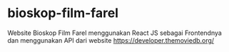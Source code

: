 # bioskop-film-farel
Website Bioskop Film Farel menggunakan React JS sebagai Frontendnya dan menggunakan API dari website https://developer.themoviedb.org/ 
